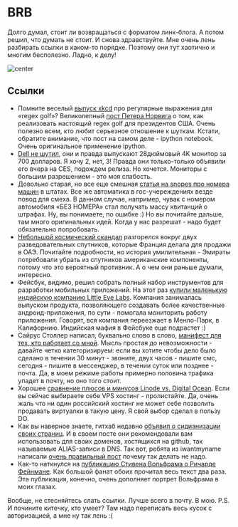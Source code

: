 # BRB

Долго думал, стоит ли возвращаться с форматом линк-блога. А потом решил, что думать не стоит.
И снова здравствуйте. Мне очень лень разбирать ссылки в каком-то порядке. Поэтому они тут хаотично и многим бесполезно. Ладно, к делу!

![center](http://static.artfcity.com/wp-content/uploads/2013/08/Screen-shot-2013-08-08-at-121.jpg)

## Ссылки
* Помните веселый [выпуск xkcd](http://xkcd.com/1313/) про регулярные выражения для «regex golf»? Великолепный [пост Петера Норвига](http://nbviewer.ipython.org/url/norvig.com/ipython/xkcd1313.ipynb) о том, как реализовать настоящий regex golf для президентов США. Очень полезно всем, кто любит серьезное отношение к шуткам. Кстати, обратите внимание, что пост на самом деле - ipython notebook. Очень оригинальное применение ipython.
* [Dell не шутил](http://www.forbes.com/sites/jasonevangelho/2014/01/07/dell-wasnt-joking-about-that-28-inch-sub-1000-4k-monitor-its-only-699/), они и правда выпускают 28дюймовый 4K монитор за 700 долларов. Я хочу 2, нет, 3! Правда они только-только объявили его вчера на CES, подождем релиза. Но хочется. Мониторы с большим разрешением - это моя слабость.
* Довольно старая, но все еще смешная [статья на snopes про номера машин](http://www.snopes.com/autos/law/noplate.asp) в штатах. Все же автоматика в гос-учереждениях везде повод для смеха. В данном случае, например, чувак с номером автомобиля «БЕЗ НОМЕРА» стал получать массу квитанций о штрафах. Ну, вы понимаете, по ошибке :) Но вы почитайте дальше, там много оригинальных идей. Когда у нас разрешат - надо будет обязательно попробовать.
* [Небольшой космический скандал](http://www.spacewar.com/reports/France_UAE_satellite_deal_shaky_after_US_spy_tech_discovered_onboard_999.html) разгорелся вокруг двух разведовательных спутников, которые Франция делала для продажи в ОАЭ. Почитайте подробности, но история умилительная - Эмираты потребовали убрать из спутников американские компоненты, потому что это вероятный противник. А о чем они раньше думали, интересно.
* Фейсбук, видимо, решил собрать полный набор инструментов для разработки мобильных приложений. На этот раз [купили маленькую индийскую компанию Little Eye Labs](http://www.littleeye.co/transition.php). Компания занималась выпуском продукта, позволяющего создавать более качественные андроид-приложения, по сути - помогала мониторить работу приложения. Говорят, вся компания переезжает в Менло-Парк, в Калифорнию. Индийская мафия в Фейсбуке еще подрастет :)
* Сайрус Столлер написал, буквально слово в слово, [манифест для тех, кто работает со мной](http://www.cyrusstoller.com/2014/01/08/stop-sending-emails-for-real-time-requests/). Мысль простая до невозможности - давайте четко категоризируем: если вы хотите чтобы дело было сделано в течении 30 минут - звоните, двух часов - пишите смс, сегодня - пишите в мессенджер, в течении суток или позднее - почта. Да, в моем режиме работы примерно половина трафика упадет в почту, но оно того стоит.
* Хорошее [сравнение плюсов и минусов Linode vs. Digital Ocean](http://blog.schneidmaster.com/digital-ocean-vs-linode/). Если вы сейчас выбираете себе VPS хостинг - пролистайте. Да, очень жаль что ни один российский хостинг не может себе позволить продавать виртуалки в такую цену. Я свой выбор сделал в пользу DO.
* Как вы наверное знаете, гитхаб недавно [объявил о сидиэнизации своих страниц](https://github.com/blog/1715-faster-more-awesome-github-pages). И в своем посте они рекомендовали вам использовать для своих доменов, хостящихся на github, так называемые  ALIAS-записи в DNS. Так вот, ребята из iwantmyname написали [очень правильный пост](https://iwantmyname.com/blog/2014/01/why-alias-type-records-break-the-internet.html) почему так делать не надо.
* Как-то наткнулся на [публикацию Стивена Вольфрама о Ричарде Фейнмане](http://www.stephenwolfram.com/publications/short-talk-about-richard-feynman/). Как большой фанат обоих прочитал весь текст два раза. Эта публикация, конечно, очень дополняет портрет Вольфрама в моих глазах.

Вообще, не стесняйтесь слать ссылки. Лучше всего в почту. В мою.
P.S. И почините китечку, кто умеет? Там надо переписать весь кусок с авторизацией, а мне ну так лень :(
